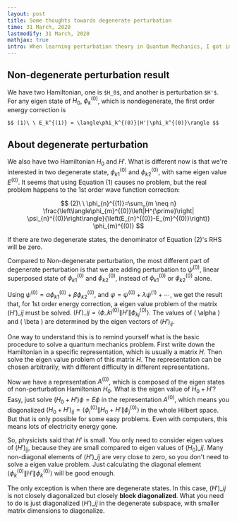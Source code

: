 ```yaml
---
layout: post
title: Some thoughts towards degenerate perturbation
time: 31 March, 2020
lastmodify: 31 March, 2020 
mathjax: true
intro: When learning perturbation theory in Quantum Mechanics, I got into thoughts about what it truely means. Well, I reached the conclusion that perturbation is still about solving a matrix eigenvalue problem just like all other Quantum Mechanics problem, only with some small mathematical assumption for reducing calculation.
---
```


## Non-degenerate perturbation result

We have two Hamiltonian, one is `$H_0$`, and another is perturbation `$H'$`. For any eigen state of $H_0$, $\phi_k^{(0)}$, which is nondegenerate, the first order energy correction is

`
$$
(1)\ \ E_k^{(1)} = \langle\phi_k^{(0)}|H'|\phi_k^{(0)}\rangle
$$
`

## About degenerate perturbation

We also have two Hamiltonian $H_0$ and $H'$. What is different now is that we're interested in two degenerate state, $\phi_{k1}^{(0)}$ and $\phi_{k2}^{(0)}$, with same eigen value $E^{(0)}$. It seems that using Equation (1) causes no problem, but the real problem happens to the 1st order wave function correction:

$$
(2)\ \ \phi_{n}^{(1)}=\sum_{m \neq n} \frac{\left\langle\phi_{m}^{(0)}\left|H^{\prime}\right| \psi_{n}^{(0)}\right\rangle}{\left(E_{n}^{(0)}-E_{m}^{(0)}\right)} \phi_{m}^{(0)}
$$

If there are two degenerate states, the denominator of Equation (2)'s RHS will be zero.

Compared to Non-degenerate perturbation, the most different part of degenerate perturbation is that we are adding perturbation to $\psi^{(0)}$, linear superposed state of $\phi_{k1}^{(0)}$ and $\phi_{k2}^{(0)}$, instead of $\phi_{k1}^{(0)}$ or $\phi_{k2}^{(0)}$ alone.

Using $\psi^{(0)} = \alpha \phi_{k1}^{(0)} + \beta \phi_{k2}^{(0)}$, and $\psi = \psi^{(0)}+\lambda \psi^{(1)} + \cdots$, we get the result that, for 1st order energy correction, a eigen value problem of the matrix $(H')\_{ij}$ must be solved. $(H')\_{ij} = \langle\phi\_{ki}^{(0)}\|H'\|\phi_{kj}^{(0)}\rangle$. The values of \( \alpha \) and \( \beta \) are determined by the eigen vectors of $(H')_{ij}$.

One way to understand this is to remind yourself what is the basic procedure to solve a quantum mechanics problem. First write down the Hamiltonian in a specific representation, which is usually a matrix $H$. Then solve the eigen value problem of this matrix $H$. The representation can be chosen arbitrarily, with different difficulty in different representations.

Now we have a representation $A^{(0)}$, which is composed of the eigen states of non-perturbation Hamiltonian $H_0$. What is the eigen value of $H_0 + H'$? Easy, just solve $(H_0 + H')\phi = E\phi$ in the representation $A^{(0)}$, which means you diagonalized $(H_0 + H')_{ij} = \langle \phi^{(0)}_i \|H_0 + H'\| \phi^{(0)}_j \rangle$ in the whole Hilbert space. But that is only possible for some easy problems. Even with computers, this means lots of electricity energy gone.

So, physicists said that $H'$ is small. You only need to consider eigen values of $(H')_{ij}$, because they are small compared to eigen values of $(H_0)\_{ij}$. Many non-diagonal elements of $( H')\_{ij}$ are very close to zero, so you don't need to solve a eigen value problem. Just calculating the diagonal element $\langle\phi_k^{(0)}\|H'\|\phi_k^{(0)}\rangle$ will be good enough.

The only exception is when there are degenerate states. In this case, $(H')\_{ij}$ is not closely diagonalized but closely **block diagonalized**. What you need to do is just diagonalized $(H')\_{ij}$ in the degenerate subspace, with smaller matrix dimensions to diagonalize.
